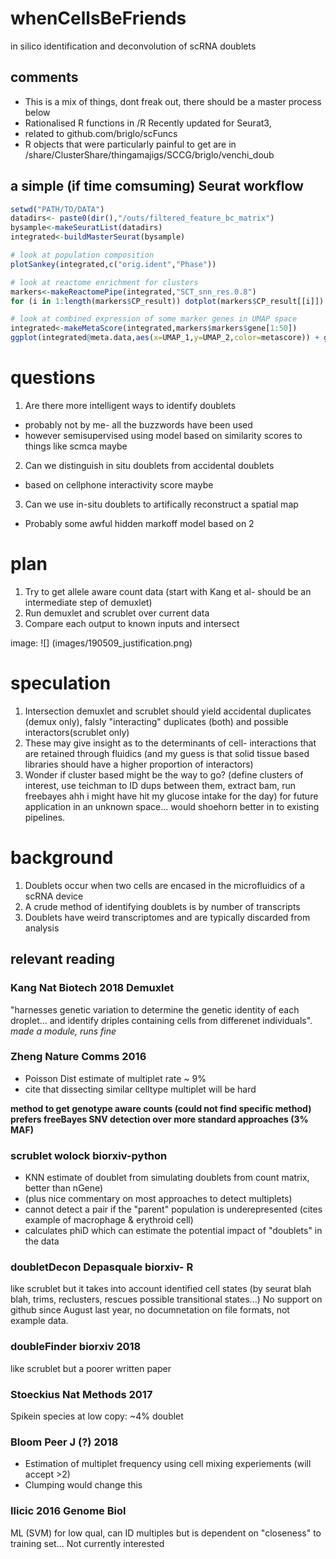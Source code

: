 # whenCellsBeFriends
in silico identification and deconvolution of scRNA doublets

## comments
* This is a mix of things, dont freak out, there should be a master process below
* Rationalised R functions in /R Recently updated for Seurat3,
* related to github.com/briglo/scFuncs
* R objects that were particularly painful to get are in  /share/ClusterShare/thingamajigs/SCCG/briglo/venchi_doub

## a simple (if time comsuming) Seurat workflow
```R
setwd("PATH/TO/DATA")
datadirs<- paste0(dir(),"/outs/filtered_feature_bc_matrix")
bysample<-makeSeuratList(datadirs)
integrated<-buildMasterSeurat(bysample)

# look at population composition 
plotSankey(integrated,c("orig.ident","Phase"))

# look at reactome enrichment for clusters
markers<-makeReactomePipe(integrated,"SCT_snn_res.0.8")
for (i in 1:length(markers$CP_result)) dotplot(markers$CP_result[[i]]) + ggtitle(names(markers$CP_result)[i])

# look at combined expression of some marker genes in UMAP space
integrated<-makeMetaScore(integrated,markers$markers$gene[1:50])
ggplot(integrated@meta.data,aes(x=UMAP_1,y=UMAP_2,color=metascore)) + geom_point(alpha=.5) + scale_colour_gradientn(colours = jet.colors(7))
```

# questions
1) Are there more intelligent ways to identify doublets
  * probably not by me- all the buzzwords have been used
  * however semisupervised using model based on similarity scores to things like scmca maybe

2) Can we distinguish in situ doublets from accidental doublets
  * based on cellphone interactivity score maybe
3) Can we use in-situ doublets to artifically reconstruct a spatial map
  * Probably some awful hidden markoff model based on 2

  # plan
  1) Try to get allele aware count data (start with Kang et al- should be an intermediate step of demuxlet)
  2) Run demuxlet and scrublet over current data
  3) Compare each output to known inputs and intersect

   image: ![] (images/190509_justification.png)

# speculation
  1) Intersection demuxlet and scrublet should yield accidental duplicates (demux only), falsly "interacting" duplicates (both) and possible interactors(scrublet only)
  2) These may give insight as to the determinants of cell- interactions that are retained through fluidics (and my guess is that solid tissue based libraries should have a higher proportion of interactors)
3) Wonder if cluster based might be the way to go? (define clusters of interest, use teichman to ID dups between them, extract bam, run freebayes ahh i might have hit my glucose intake for the day) for future application in an unknown space... would shoehorn better in to existing pipelines.


# background
1) Doublets occur when two cells are encased in the microfluidics of a scRNA device
2) A crude method of identifying doublets is by number of transcripts 
3) Doublets have weird transcriptomes and are typically discarded from analysis

## relevant reading
### Kang Nat Biotech 2018 Demuxlet
"harnesses genetic variation to determine the genetic identity of each droplet... and identify driples containing cells from differenet individuals".  
  *made a module, runs fine*


###  Zheng Nature Comms 2016
- Poisson Dist estimate of multiplet rate ~ 9%
- cite that dissecting similar celltype multiplet will be hard

**method to get genotype aware counts (could not find specific method) prefers freeBayes SNV detection over more standard approaches (3% MAF)**

### scrublet wolock biorxiv-python
- KNN estimate of doublet from simulating doublets from count matrix, better than nGene)
- (plus nice commentary on most approaches to detect multiplets)
- cannot detect a pair if the "parent" population is underepresented (cites example of macrophage & erythroid cell)
- calculates phiD which can estimate the potential impact of "doublets" in the data

### doubletDecon Depasquale biorxiv- R
like scrublet but it takes into account identified cell states (by seurat blah blah, trims, reclusters, rescues possible transitional states...)
No support on github since August last year, no documnetation on file formats, not example data.

### doubleFinder biorxiv 2018 
like scrublet but a poorer written paper

### Stoeckius Nat Methods 2017
Spikein species at low copy: ~4% doublet

### Bloom Peer J (?) 2018
- Estimation of multiplet frequency using cell mixing experiements (will accept >2)
- Clumping would change this

### Ilicic 2016 Genome Biol
ML (SVM) for low qual, can ID multiples but is dependent on "closeness" to training set...  Not currently interested




